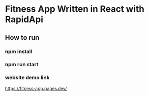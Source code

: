 # Fitness App Written in React with RapidApi

## How to run

### npm install
### npm run start

### website demo link
https://fitness-app.pages.dev/
